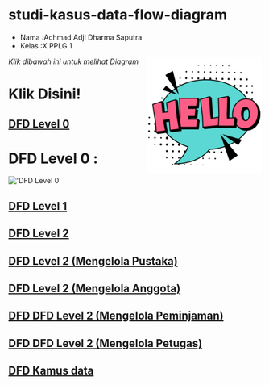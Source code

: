 # studi-kasus-data-flow-diagram

- Nama  :Achmad Adji Dharma Saputra 
- Kelas :X PPLG 1

<i>Klik dibawah ini untuk melihat Diagram</i>
<img src='hello.png' align="right" width="230">

# Klik Disini!

## [DFD Level 0](DFD%20Level%200.md)
# DFD Level 0 :
!['DFD Level 0'](https://a.top4top.io/p_2600vaiu61.jpeg)
## [DFD Level 1](DFD%20Level%201.md)
## [DFD Level 2](DFD%20Level%202.md)
## [DFD Level 2 (Mengelola Pustaka)](DFD%20Level%202%20(Mengelola%20Pustaka).md)
## [DFD Level 2 (Mengelola Anggota)](DFD%20Level%202%20(Mengelola%20Anggota).md)
## [DFD DFD Level 2 (Mengelola Peminjaman)](DFD%20Level%202%20(Mengelola%20Peminjaman).md)
## [DFD DFD Level 2 (Mengelola Petugas)](DFD%20Level%202%20(Mengelola%20Petugas).md)
## [DFD Kamus data](DFD%20Kamus%20data.md)